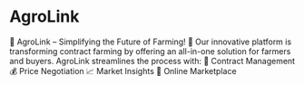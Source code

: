 # AgroLink
🌾 AgroLink – Simplifying the Future of Farming! 🌾  Our innovative platform is transforming contract farming by offering an all-in-one solution for farmers and buyers. AgroLink streamlines the process with:  📜 Contract Management 💰 Price Negotiation 📈 Market Insights 🛒 Online Marketplace  
